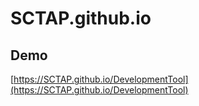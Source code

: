 # SCTAP.github.io

## Demo

[https://SCTAP.github.io/DevelopmentTool](https://SCTAP.github.io/DevelopmentTool)
